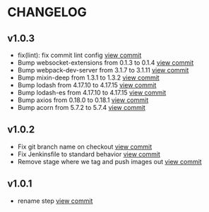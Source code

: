 # CHANGELOG

## v1.0.3

* fix(lint): fix commit lint config [view commit](https://github.com/catenasys/xo-demo/commit/a8e099b531e3d8d8b96abd806ee470729c5ee077)
* Bump websocket-extensions from 0.1.3 to 0.1.4 [view commit](https://github.com/catenasys/xo-demo/commit/ac1424307fdf9ca894380abbb42177504dbf1dca)
* Bump webpack-dev-server from 3.1.7 to 3.1.11 [view commit](https://github.com/catenasys/xo-demo/commit/2eecd35281be339722ea9bfc6737ceb6efcd237a)
* Bump mixin-deep from 1.3.1 to 1.3.2 [view commit](https://github.com/catenasys/xo-demo/commit/7505d3659e577f8e58e7eb984440bfbc056c8b95)
* Bump lodash from 4.17.10 to 4.17.15 [view commit](https://github.com/catenasys/xo-demo/commit/909a88c9b0feb408c1ddf76ca3cd721a932c52c4)
* Bump lodash-es from 4.17.10 to 4.17.15 [view commit](https://github.com/catenasys/xo-demo/commit/4f152ca43654058e7483722c854da4796b9e8212)
* Bump axios from 0.18.0 to 0.18.1 [view commit](https://github.com/catenasys/xo-demo/commit/e22b039b26fd5ee5a5b3883293ce8b31335f0ef3)
* Bump acorn from 5.7.2 to 5.7.4 [view commit](https://github.com/catenasys/xo-demo/commit/b70fd29528993cbf1b91d0e680c554c8d966b21a)

## v1.0.2

* Fix git branch name on checkout [view commit](https://github.com/catenasys/xo-demo/commit/28c737a04b4dcb82d1f15759c848d46c69e21319)
* Fix Jenkinsfile to standard behavior [view commit](https://github.com/catenasys/xo-demo/commit/50039e4f74d219da8555d5074f7357029c86c197)
* Remove stage where we tag and push images out [view commit](https://github.com/catenasys/xo-demo/commit/e4278288541f794951718940e8c71f4644d9d831)

## v1.0.1

* rename step [view commit](https://github.com/catenasys/xo-demo/commit/43576aa07c64e27fdb9ac7ef3fa0ecdcfcfdc834)


